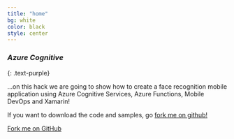 ```yaml
---
title: "home"
bg: white
color: black
style: center
---
```


### *Azure Cognitive*
{: .text-purple}

<span class="fa-stack subtlecircle" style="font-size:100px; background:rgba(255,166,0,0.1)">
  <i class="fa fa-circle fa-stack-2x text-white"></i>
  <i class="fas fa-cloud fa-stack-1x text-orange"></i>
</span>

…on this hack we are going to show how to create a face recognition mobile application using Azure Cognitive Services, Azure Functions, Mobile DevOps and Xamarin!

If you want to download the code and samples, go [fork me on github!](https://github.com/rcervantes/AzureCognitiveHack)

<span id="forkongithub">
  <a href="{{ site.source_link }}" class="bg-blue">
    Fork me on GitHub
  </a>
</span>
